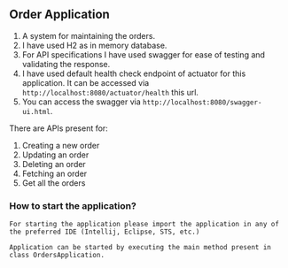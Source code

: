 ## Order Application


1. A system for maintaining the orders.
2. I have used H2 as in memory database.
3. For API specifications I have used swagger for ease of testing and validating the response.
4. I have used default health check endpoint of actuator for this application. It can be accessed via `http://localhost:8080/actuator/health` this url.
5. You can access the swagger via `http://localhost:8080/swagger-ui.html`.


There are APIs present for:
1. Creating a new order
2. Updating an order
3. Deleting an order
4. Fetching an order
5. Get all the orders

### How to start the application?
```
For starting the application please import the application in any of the preferred IDE (Intellij, Eclipse, STS, etc.)

Application can be started by executing the main method present in class OrdersApplication.
```

